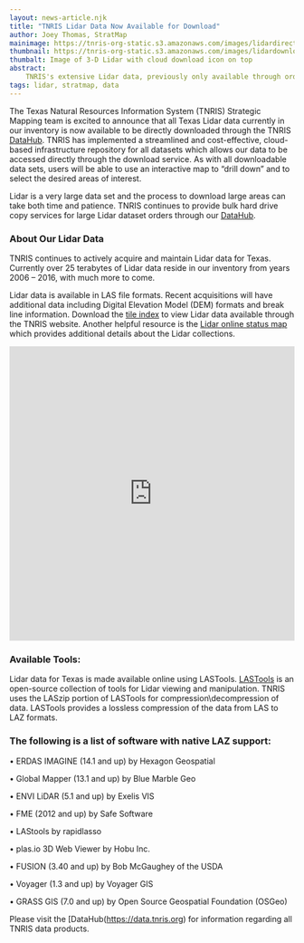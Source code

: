 ```yaml
---
layout: news-article.njk
title: "TNRIS Lidar Data Now Available for Download"
author: Joey Thomas, StratMap
mainimage: https://tnris-org-static.s3.amazonaws.com/images/lidardirect.png
thumbnail: https://tnris-org-static.s3.amazonaws.com/images/lidardownload.png
thumbalt: Image of 3-D Lidar with cloud download icon on top
abstract:
    TNRIS's extensive Lidar data, previously only available through ordering, is now available for download online.
tags: lidar, stratmap, data
---
```

The Texas Natural Resources Information System (TNRIS) Strategic Mapping team is excited to announce that all Texas Lidar data currently in our inventory is now available to be directly downloaded through the TNRIS [DataHub](https://data.tnris.org). TNRIS has implemented a streamlined and cost-effective, cloud-based infrastructure repository for all datasets which allows our data to be accessed directly through the download service. As with all downloadable data sets, users will be able to use an interactive map to “drill down” and to select the desired areas of interest.

Lidar is a very large data set and the process to download large areas can take both time and patience. TNRIS continues to provide bulk hard drive copy services for large Lidar dataset orders through our [DataHub](https://data.tnris.org).

### About Our Lidar Data

TNRIS continues to actively acquire and maintain Lidar data for Texas. Currently over 25 terabytes of Lidar data reside in our inventory from years 2006 – 2016, with much more to come.

Lidar data is available in LAS file formats. Recent acquisitions will have additional data including Digital Elevation Model (DEM) formats and break line information. Download the [tile index](https://s3.amazonaws.com/data.tnris.org/5751f066-28be-46af-b795-08387a27da6e/resources/tnris-lidar_48_vector.zip) to view Lidar data available through the TNRIS website. Another helpful resource is the [Lidar online status map](https://tnris-twdb.carto.com/u/tnris/builder/03970fcc-1040-4819-a08b-30c139add308/embed) which provides additional details about the Lidar collections.

<iframe width='100%' height='520' frameborder='0' src='https://tnris-twdb.carto.com/u/tnris/builder/03970fcc-1040-4819-a08b-30c139add308/embed' allowfullscreen webkitallowfullscreen mozallowfullscreen oallowfullscreen msallowfullscreen></iframe>

### Available Tools:

Lidar data for Texas is made available online using LASTools. [LASTools](https://rapidlasso.com/lastools/) is an open-source collection of tools for Lidar viewing and manipulation. TNRIS uses the LASzip portion of LASTools for compression\decompression of data. LASTools provides a lossless compression of the data from LAS to LAZ formats.

### The following is a list of software with native LAZ support:

•	ERDAS IMAGINE (14.1 and up) by Hexagon Geospatial

•	Global Mapper (13.1 and up) by Blue Marble Geo

•	ENVI LiDAR (5.1 and up) by Exelis VIS

•	FME (2012 and up) by Safe Software

•	LAStools by rapidlasso

•	plas.io 3D Web Viewer by Hobu Inc.

•	FUSION (3.40 and up) by Bob McGaughey of the USDA

•	Voyager (1.3 and up) by Voyager GIS

•	GRASS GIS (7.0 and up) by Open Source Geospatial Foundation (OSGeo)

Please visit the [DataHub(https://data.tnris.org) for information regarding all TNRIS data products.

